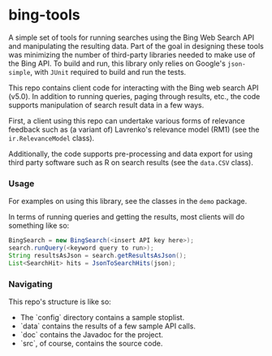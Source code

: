# bing-tools

A simple set of tools for running searches using the Bing Web Search API and manipulating the resulting data. Part of the goal in designing these tools was minimizing the number of third-party libraries needed to make use of the Bing API.  To build and run, this library only relies on Google's `json-simple`, with `JUnit` required to build and run the tests.

This repo contains client code for interacting with the Bing web search API (v5.0). In addition to running queries, paging through results, etc., the code supports manipulation of search result data in a few ways.

First, a client using this repo can undertake various forms of relevance feedback such as (a variant of) Lavrenko's relevance model (RM1) (see the `ir.RelevanceModel` class).

Additionally, the code supports pre-processing and data export for using third party software such as R on search results (see the `data.CSV` class).

### Usage
For examples on using this library, see the classes in the `demo` package.

In terms of running queries and getting the results, most clients will do something like so:

```java
BingSearch = new BingSearch(<insert API key here>);
search.runQuery(<keyword query to run>);
String resultsAsJson = search.getResultsAsJson();
List<SearchHit> hits = JsonToSearchHits(json);
```
 ### Navigating
This repo's structure is like so:
<ul>
<li/>The `config` directory contains a sample stoplist.
<li/>`data` contains the results of a few sample API calls.
<li/> `doc` contains the Javadoc for the project.
<li/> `src`, of course, contains the source code.
